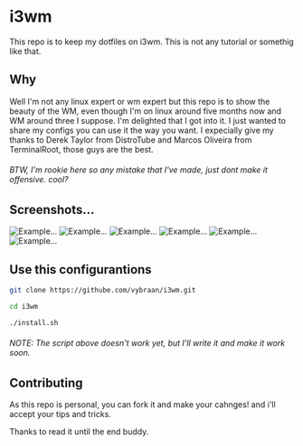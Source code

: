 # i3wm
This repo is to keep my dotfiles on i3wm.  This is not any tutorial or somethig like that.

## Why
Well I'm not any linux expert or wm expert but this repo is to show the beauty of the WM, even though I'm on linux around five months now and WM around three I suppose. I'm delighted that I got into it. I just wanted to share my configs you can use it the way you want. I expecially give my thanks to Derek Taylor from DistroTube and Marcos Oliveira from TerminalRoot, those guys are the best.
###### BTW, I'm rookie here so any mistake that I've made, just dont make it offensive. cool?

## Screenshots...
![Example...](https://raw.githubusercontent.com/vybraan/i3wm/master/pics/1.png)
![Example...](https://raw.githubusercontent.com/vybraan/i3wm/master/pics/2.png)
![Example...](https://raw.githubusercontent.com/vybraan/i3wm/master/pics/1.1.png)
![Example...](https://raw.githubusercontent.com/vybraan/i3wm/master/pics/1.2.png)
![Example...](https://raw.githubusercontent.com/vybraan/i3wm/master/pics/1.3.png)
![Example...](https://raw.githubusercontent.com/vybraan/i3wm/master/pics/1.4.png)



## Use this configurantions
```bash
git clone https://githube.com/vybraan/i3wm.git
```
```bash
cd i3wm
```
```bash
./install.sh
```
###### NOTE: The script above doesn't work yet, but I'll write it and make it work soon.

## Contributing 
As this repo is personal, you can fork it and make your cahnges! and i'll accept your tips and tricks. 

Thanks to read it until the end buddy.

